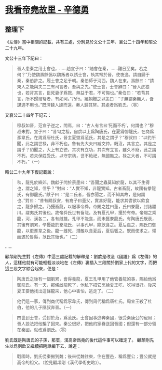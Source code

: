 # [我看帝堯故里 - 辛德勇](https://mp.weixin.qq.com/s/RjLYECdOVzeDHmxNFYENuQ)


## 整理下

《左傳》當中相關的記載，共有三處，分別見於文公十三年、襄公二十四年和昭公二十九年。

文公十三年下記曰：

> 晉人患秦之用士會也，……趙宣子曰：“随會在秦，……難日至矣，若之何？”乃使魏夀餘僞以魏叛者以誘士會，執其帑於晉，使夜逸。請自歸于秦，秦伯許之。履士會之足于朝。秦伯師于河西，魏人在東。壽餘曰：“請東人之能與夫二三有司言者，吾與之先。”使士會，士會辭曰：“晉人虎狼也，若背其言，臣死妻子爲戮，無益于君，不可悔也。”秦伯曰：“若背其言，所不歸爾帑者，有如河。”乃行。繞朝贈之以策曰：“子無謂秦無人，吾謀適不用也。”既濟魏人譟而還。秦人歸其帑。其處者爲劉氏。（零）

又襄公二十四年下記云：

> 穆叔如晉，范宣子逆之，問焉，曰：“古人有言曰‘死而不朽’，何謂也？”穆叔未對。宣子曰：“昔匄之祖，自虞以上爲陶唐氏，在夏爲御龍氏，在商爲豕韋氏，在周爲唐杜氏，晉主夏盟爲范氏，其是之謂乎？”穆叔曰：“以豹所聞，此之謂世禄，非不朽也。魯有先大夫曰臧文仲，既沒，其言立。其是之謂乎？豹聞之，大上有立徳，其次有立功，其次有立言，雖久不廢，此之謂不朽。若夫保姓受氏，以守宗祊，世不絶祀，無國無之。禄之大者，不可謂不朽。”（一）

昭公二十九年下復記載說：

> 秋，龍見於絳郊。魏獻子問於蔡墨曰：“吾聞之蟲莫知於龍，以其不生得也，謂之知，信乎？”對曰：“人實不知，非龍實知。古者畜龍，故國有豢龍氏，有御龍氏。”獻子曰：“是二氏者，吾亦聞之，而不知其故，是何謂也、”對曰：“昔有飂叔安，有裔子曰董父，實甚好龍，能求其耆欲以飲食之，龍多歸之。乃擾畜龍，以服事帝舜。帝賜之姓曰董，氏曰豢龍，封諸鬷川。鬷夷氏其後也。故帝舜氏世有畜龍。及有夏孔甲，擾於有帝。帝賜之乘龍，河、漢各二，各有雌雄。孔甲不能食，而未獲豢龍氏。有陶唐氏既衰，其後有劉累，學擾龍於豢龍氏，以事孔甲，能飲食之。夏后嘉之，賜氏曰御龍，以更豕韋之後。龍一雌死，潛醢以食夏后，夏后饗之。既而使求之，懼而遷於魯縣，范氏其後也。”（二）

......

顧頡剛先生對《左傳》中這三處記載的解釋是：劉歆是改造《國語》爲《左傳》的人，這樣他就有可能輕輕淡淡地在《左傳》裏插入三段關於劉家上代的文字，而把這三段文字綜合起來，便是：

> 陶唐氏之後有一個劉累，會得養龍，夏王孔甲用了他管養龍的事，賜給他爲御龍氏。有一天，那條雌龍死了，他私下把它烹給夏王吃，吃得很好。後來夏王要他找出這條龍來，他心中害怕，逃走了。（二）

> 他們這一家，傳到商代稱爲豕韋氏，傳到周代稱爲唐杜氏。周宣王殺了杜伯，他的儿子隰叔奔晉。（一）

> 四世到士會，受封於范，爲范氏。士會因事逃奔秦國，很受秦康公的寵用；晉人設法把他騙了回來。秦公很好，把他的家眷送回晉國；但還有一部分留在秦國，就改爲劉氏。(零)

劉氏既是陶唐氏的子孫，那麼，漢高帝爲堯的後代這件事可以確定了。 顧頡剛先生以爲劉歆又繼續把瞎話編下去，說道：

> 戰國時，劉氏從秦搬到魏；後來從魏往東，住在豐邑，稱爲豐公；豐公就是高帝的祖父。（說見顧頡剛《漢代學術史略》）。
